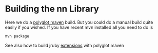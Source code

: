 Building the nn Library
===================

Here we do a [polyglot maven][polyglot] build. But you could do a manual build quite easily if you wished. If you have recent mvn installed all you need to do is

```bash
mvn package
```

See also how to build jruby [extensions][extensions] with polyglot maven


[polyglot]:https://github.com/takari/polyglot-maven
[extensions]:https://github.com/jruby/jruby-examples
